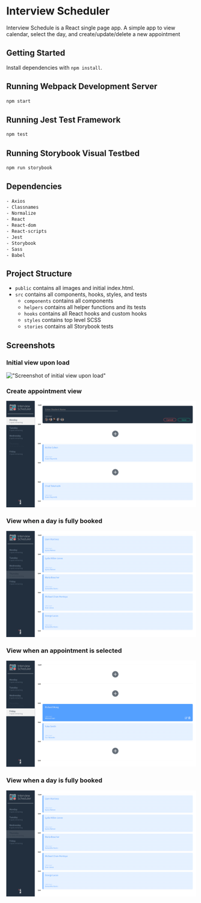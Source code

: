 # Interview Scheduler

Interview Schedule is a React single page app. A simple app to view calendar, select the day, and create/update/delete a new appointment


## Getting Started

Install dependencies with `npm install`.

## Running Webpack Development Server

```sh
npm start
```

## Running Jest Test Framework

```sh
npm test
```

## Running Storybook Visual Testbed

```sh
npm run storybook
```

## Dependencies
    - Axios
    - Classnames
    - Normalize
    - React
    - React-dom
    - React-scripts
    - Jest
    - Storybook
    - Sass
    - Babel


## Project Structure
* `public` contains all images and initial index.html.
* `src` contains all components, hooks, styles, and tests
  * `components` contains all components
  * `helpers` contains all helper functions and its tests
  * `hooks` contains all React hooks and custom hooks
  * `styles` contains top level SCSS
  * `stories` contains all Storybook tests

## Screenshots

### Initial view upon load
!["Screenshot of initial view upon load"](docs/intial.png)

### Create appointment view 
!["Screenshot of create appointment upon clicking +"](docs/create_appointment.png)

### View when a day is fully booked
!["Screenshot of fully booked day](docs/fully_booked.png)

### View when an appointment is selected
!["Screenshot of a selected appointment](docs/selected_appointment.png)

### View when a day is fully booked
!["Screenshot of fully booked day](docs/fully_booked.png)

